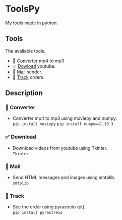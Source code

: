 # ToolsPy
My tools made in python.

## Tools
The avaliable tools.
- 🎵 <a href="https://github.com/vLeeH/ToolsPy/blob/main/Converter/converter.py">Converter</a> mp4 to mp3 
- ✅ <a href="https://github.com/vLeeH/ToolsPy/blob/main/Download/download.pyw">Dowload</a> youtube. 
- 📧 <a href="https://github.com/vLeeH/ToolsPy/blob/main/Mail/mail.py">Mail</a> sender.
- 🎯 <a href="https://github.com/vLeeH/ToolsPy/blob/main/Track/track.py">Track</a> orders.

## Description 

### 🎵 Converter
- Converter mp4 to mp3 using moviepy and numpy. <br>
`pip install moviepy` `pip install numpy==1.19.3`

### ✅ Download
- Download videos from youtube using Tkinter. <br>
`Tkinter`

### 📧 Mail 
- Send HTML messages and images using smtplib. <br>
`smtplib`

### 🎯 Track 
- See the order using pyrastreio (pt). <br>
`pip install pyrastreio`

